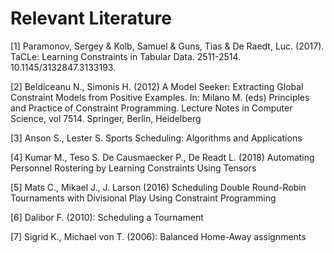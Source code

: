 # Relevant Literature

[1] Paramonov, Sergey & Kolb, Samuel & Guns, Tias & De Raedt, Luc. (2017). TaCLe: Learning Constraints in Tabular Data. 2511-2514. 10.1145/3132847.3133193.

[2] Beldiceanu N., Simonis H. (2012) A Model Seeker: Extracting Global Constraint Models from Positive Examples. In: Milano M. (eds) Principles and Practice of Constraint Programming. Lecture Notes in Computer Science, vol 7514. Springer, Berlin, Heidelberg

[3] Anson S., Lester S. Sports Scheduling: Algorithms and Applications

[4] Kumar M., Teso S. De Causmaecker P., De Readt L. (2018) Automating Personnel Rostering by Learning Constraints Using Tensors 

[5] Mats C., Mikael J., J. Larson (2016) Scheduling Double Round-Robin Tournaments with Divisional Play Using Constraint Programming

[6] Dalibor F. (2010): Scheduling a Tournament

[7] Sigrid K., Michael von T. (2006): Balanced Home-Away assignments